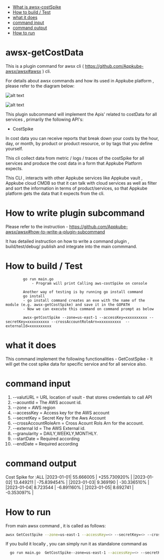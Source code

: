 - [What is awsx-costSpike](#awsx-GetCostSpike)
- [How to build / Test](#how-to-build--test)
- [what it does ](#what-it-does)
- [command input](#command-input)
- [command output](#command-output)
- [How to run ](#how-to-run)

# awsx-getCostData

This is a plugin command for awsx cli ( https://github.com/Appkube-awsx/awsx#awsx ) cli.

For details about awsx commands and how its used in Appkube platform , please refer to the diagram below:

![alt text](https://raw.githubusercontent.com/AppkubeCloud/appkube-architectures/main/LayeredArchitecture-phase2.svg)

![alt text](https://d1.awsstatic.com/aws-cloud-financial-managment/aws-cost-explorer-diagram.36df791eafa0210c0c5b0ccdad499e77e1d303f4.png)

This plugin subcommand will implement the Apis' related to costData for all services , primarily the following API's:

- CostSpike

In cost data you can receive reports that break down your costs by the hour, day, or month, by product or product resource, or by tags that you define yourself.

This cli collect data from metric / logs / traces of the costSpike for all services and produce the cost data in a form that Appkube Platform expects.

This CLI , interacts with other Appkube services like Appkube vault , Appkube cloud CMDB so that it can talk with cloud services as well as filter and sort the information in terms of product/services, so that Appkube platform gets the data that it expects from the cli.

# How to write plugin subcommand

Please refer to the instruction -
https://github.com/Appkube-awsx/awsx#how-to-write-a-plugin-subcommand

It has detailed instruction on how to write a command plugin , build/test/debug/ publish and integrate into the main commmand.

# How to build / Test

            go run main.go
                - Program will print Calling aws-costSpike on console

            Another way of testing is by running go install command
            go install
            - go install command creates an exe with the name of the module (e.g. awsx-getCostSpike) and save it in the GOPATH
            - Now we can execute this command on command prompt as below

            awsx-getCostSpike --zone=us-east-1 --accessKey=xxxxxxxxxx --secretKey=xxxxxxxxxx --crossAccountRoleArn=xxxxxxxxxx  --externalId=xxxxxxxxxx

# what it does

This command implement the following functionalities -
GetCostSpike - It will get the cost spike data for specific service and for all service also.

# command input

1. --valutURL = URL location of vault - that stores credentials to call API
2. --acountId = The AWS account id.
3. --zone = AWS region
4. --accessKey = Access key for the AWS account
5. --secretKey = Secret Key for the Aws Account
6. --crossAccountRoleArn = Cross Acount Rols Arn for the account.
7. --external Id = The AWS External id.
8. --granularity = DAILY,WEEKLY,MONTHLY.
9. --startDate = Required according
10. --endDate = Required according

# command output

Cost Spike for :ALL
|2023-01-01| 55.666005 | +255.730920% |
|2023-01-02| 13.449211 | -75.839454% |
|2023-01-03| 9.369190 | -30.336510% |
|2023-01-04| 8.723544 | -6.891160% |
|2023-01-05| 8.692741 | -0.353097% |

# How to run

From main awsx command , it is called as follows:

```bash
awsx GetCostSpike --zone=us-east-1 --accessKey=<> --secretKey=<> --crossAccountRoleArn=<>  --externalId=<> --granularity=DAILY --startDate=2023-03-01 --endDate=2023-03-10 --serviceName="ALL"
```

If you build it locally , you can simply run it as standalone command as

```bash
  go run main.go  GetCostSpike--zone=us-east-1 --accessKey=<> --secretKey=<> --crossAccountRoleArn=<>  --externalId=<>  --granularity=DAILY --startDate=2023-03-01 --endDate=2023-03-10 --serviceName="ALL"
```
